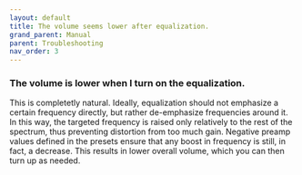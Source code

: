 ```yaml
---
layout: default
title: The volume seems lower after equalization.
grand_parent: Manual
parent: Troubleshooting
nav_order: 3
---
```


### The volume is lower when I turn on the equalization.

This is completetly natural. Ideally, equalization should not emphasize a certain frequency directly, but rather de-emphasize frequencies around it. In this way, the targeted frequency is raised only relatively to the rest of the spectrum, thus preventing distortion from too much gain. Negative preamp values defined in the presets ensure that any boost in frequency is still, in fact, a decrease. This results in lower overall volume, which you can then turn up as needed.
